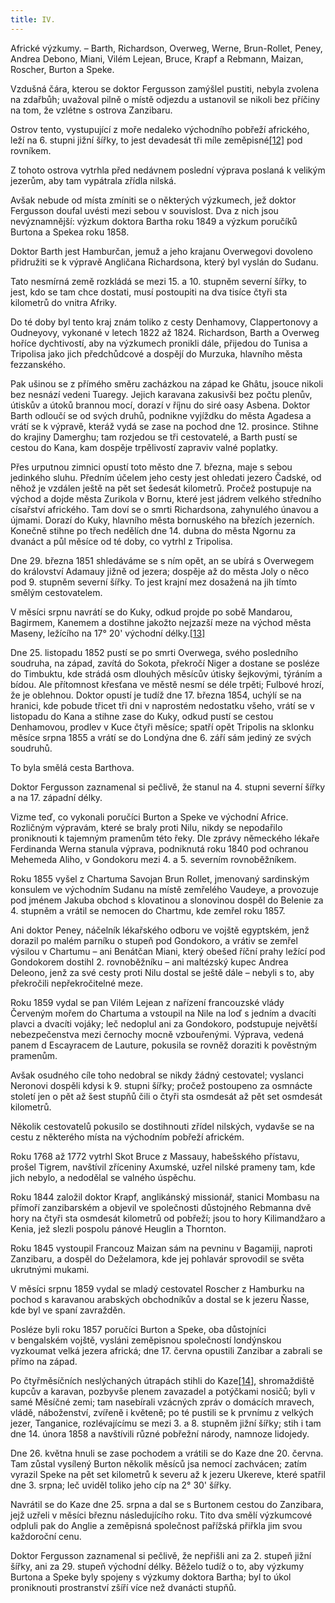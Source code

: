 ```yaml
---
title: IV.
---
```


Africké výzkumy. – Barth, Richardson, Overweg, Werne, Brun-Rollet, Peney, Andrea Debono, Miani, Vilém Lejean, Bruce, Krapf a Rebmann, Maizan, Roscher, Burton a Speke.

Vzdušná čára, kterou se doktor Fergusson zamýšlel pustiti, nebyla zvolena na zdařbůh; uvažoval pilně o místě odjezdu a ustanovil se nikoli bez příčiny na tom, že vzlétne s ostrova Zanzibaru.

Ostrov tento, vystupující z moře nedaleko východního pobřeží afrického, leží na 6. stupni jižní šířky, to jest devadesát tři míle zeměpisné[\[12\]](./resources/undefined) pod rovníkem.

Z tohoto ostrova vytrhla před nedávnem poslední výprava poslaná k velikým jezerům, aby tam vypátrala zřídla nilská.

Avšak nebude od místa zmíniti se o některých výzkumech, jež doktor Fergusson doufal uvésti mezi sebou v souvislost. Dva z nich jsou nevýznamnější: výzkum doktora Bartha roku 1849 a výzkum poručíků Burtona a Spekea roku 1858.

Doktor Barth jest Hamburčan, jemuž a jeho krajanu Overwegovi dovoleno přidružiti se k výpravě Angličana Richardsona, který byl vyslán do Sudanu.

Tato nesmírná země rozkládá se mezi 15. a 10. stupněm severní šířky, to jest, kdo se tam chce dostati, musí postoupiti na dva tisíce čtyři sta kilometrů do vnitra Afriky.

Do té doby byl tento kraj znám toliko z cesty Denhamovy, Clappertonovy a Oudneyovy, vykonané v letech 1822 až 1824. Richardson, Barth a Overweg hoříce dychtivostí, aby na výzkumech pronikli dále, přijedou do Tunisa a Tripolisa jako jich předchůdcové a dospějí do Murzuka, hlavního města fezzanského.

Pak ušinou se z přímého směru zacházkou na západ ke Ghâtu, jsouce nikoli bez nesnází vedeni Tuaregy. Jejich karavana zakusivši bez počtu plenův, útiskův a útoků brannou mocí, dorazí v říjnu do siré oasy Asbena. Doktor Barth odloučí se od svých druhů, podnikne vyjíždku do města Agadesa a vrátí se k výpravě, kteráž vydá se zase na pochod dne 12. prosince. Stihne do krajiny Damerghu; tam rozjedou se tři cestovatelé, a Barth pustí se cestou do Kana, kam dospěje trpělivostí zapraviv valné poplatky.

Přes urputnou zimnici opustí toto město dne 7. března, maje s sebou jedinkého sluhu. Předním účelem jeho cesty jest ohledati jezero Čadské, od něhož je vzdálen ještě na pět set šedesát kilometrů. Pročež postupuje na východ a dojde města Zurikola v Bornu, které jest jádrem velkého středního císařství afrického. Tam doví se o smrti Richardsona, zahynulého únavou a újmami. Dorazí do Kuky, hlavního města bornuského na březích jezerních. Konečně stihne po třech nedělích dne 14. dubna do města Ngornu za dvanáct a půl měsíce od té doby, co vytrhl z Tripolisa.

Dne 29. března 1851 shledáváme se s ním opět, an se ubírá s Overwegem do království Adamauy jižně od jezera; dospěje až do města Joly o něco pod 9. stupněm severní šířky. To jest krajní mez dosažená na jih tímto smělým cestovatelem.

V měsíci srpnu navrátí se do Kuky, odkud projde po sobě Mandarou, Bagirmem, Kanemem a dostihne jakožto nejzazší meze na východ města Maseny, ležícího na 17° 20' východní délky.[\[13\]](./resources/undefined)

Dne 25. listopadu 1852 pustí se po smrti Overwega, svého posledního soudruha, na západ, zavítá do Sokota, překročí Niger a dostane se posléze do Timbuktu, kde strádá osm dlouhých měsícův útisky šejkovými, týráním a bídou. Ale přítomnost křesťana ve městě nesmí se déle trpěti; Fulbové hrozí, že je oblehnou. Doktor opustí je tudíž dne 17. března 1854, uchýlí se na hranici, kde pobude třicet tři dni v naprostém nedostatku všeho, vrátí se v listopadu do Kana a stihne zase do Kuky, odkud pustí se cestou Denhamovou, prodlev v Kuce čtyři měsíce; spatří opět Tripolis na sklonku měsíce srpna 1855 a vrátí se do Londýna dne 6. září sám jediný ze svých soudruhů.

To byla smělá cesta Barthova.

Doktor Fergusson zaznamenal si pečlivě, že stanul na 4. stupni severní šířky a na 17. západní délky.

Vizme teď, co vykonali poručíci Burton a Speke ve východní Africe. Rozličným výpravám, které se braly proti Nilu, nikdy se nepodařilo proniknouti k tajemným pramenům této řeky. Dle zprávy německého lékaře Ferdinanda Werna stanula výprava, podniknutá roku 1840 pod ochranou Mehemeda Aliho, v Gondokoru mezi 4. a 5. severním rovnoběžníkem.

Roku 1855 vyšel z Chartuma Savojan Brun Rollet, jmenovaný sardinským konsulem ve východním Sudanu na místě zemřelého Vaudeye, a provozuje pod jménem Jakuba obchod s klovatinou a slonovinou dospěl do Belenie za 4. stupněm a vrátil se nemocen do Chartmu, kde zemřel roku 1857.

Ani doktor Peney, náčelník lékařského odboru ve vojště egyptském, jenž dorazil po malém parníku o stupeň pod Gondokoro, a vrátiv se zemřel výsilou v Chartumu – ani Benátčan Miani, který obešed říční prahy ležící pod Gondokorem dostihl 2. rovnoběžníku – ani maltézský kupec Andrea Deleono, jenž za své cesty proti Nilu dostal se ještě dále – nebyli s to, aby překročili nepřekročitelné meze.

Roku 1859 vydal se pan Vilém Lejean z nařízení francouzské vlády Červeným mořem do Chartuma a vstoupil na Nile na loď s jedním a dvacíti plavci a dvacíti vojáky; leč nedoplul ani za Gondokoro, podstupuje největší nebezpečenstva mezi černochy mocně vzbouřenými. Výprava, vedená panem d Escayracem de Lauture, pokusila se rovněž doraziti k pověstným pramenům.

Avšak osudného cíle toho nedobral se nikdy žádný cestovatel; vyslanci Neronovi dospěli kdysi k 9. stupni šířky; pročež postoupeno za osmnácte století jen o pět až šest stupňů čili o čtyři sta osmdesát až pět set osmdesát kilometrů.

Několik cestovatelů pokusilo se dostihnouti zřídel nilských, vydavše se na cestu z některého místa na východním pobřeží africkém.

Roku 1768 až 1772 vytrhl Skot Bruce z Massauy, habešského přístavu, prošel Tigrem, navštívil zříceniny Axumské, uzřel nilské prameny tam, kde jich nebylo, a nedodělal se valného úspěchu.

Roku 1844 založil doktor Krapf, anglikánský missionář, stanici Mombasu na přímoří zanzibarském a objevil ve společnosti důstojného Rebmanna dvě hory na čtyři sta osmdesát kilometrů od pobřeží; jsou to hory Kilimandžaro a Kenia, jež slezli pospolu pánové Heuglin a Thornton.

Roku 1845 vystoupil Francouz Maizan sám na pevninu v Bagamiji, naproti Zanzibaru, a dospěl do Deželamora, kde jej pohlavár sprovodil se světa ukrutnými mukami.

V měsíci srpnu 1859 vydal se mladý cestovatel Roscher z Hamburku na pochod s karavanou arabských obchodníkův a dostal se k jezeru Ňasse, kde byl ve spaní zavražděn.

Posléze byli roku 1857 poručíci Burton a Speke, oba důstojníci v bengalském vojště, vysláni zeměpisnou společností londýnskou vyzkoumat velká jezera africká; dne 17. června opustili Zanzibar a zabrali se přímo na západ.

Po čtyřměsíčních neslýchaných útrapách stihli do Kaze[\[14\]](./resources/undefined), shromaždiště kupcův a karavan, pozbyvše plenem zavazadel a potýčkami nosičů; byli v samé Měsíčné zemi; tam nasebírali vzácných zpráv o domácích mravech, vládě, náboženství, zvířeně i květeně; po té pustili se k prvnímu z velkých jezer, Tanganice, rozlévajícímu se mezi 3. a 8. stupněm jižní šířky; stih i tam dne 14. února 1858 a navštívili různé pobřežní národy, namnoze lidojedy.

Dne 26. května hnuli se zase pochodem a vrátili se do Kaze dne 20. června. Tam zůstal vysílený Burton několik měsíců jsa nemocí zachvácen; zatím vyrazil Speke na pět set kilometrů k severu až k jezeru Ukereve, které spatřil dne 3. srpna; leč uviděl toliko jeho cíp na 2° 30' šířky.

Navrátil se do Kaze dne 25. srpna a dal se s Burtonem cestou do Zanzibara, jejž uzřeli v měsíci březnu následujícího roku. Tito dva smělí výzkumcové odpluli pak do Anglie a zeměpisná společnost pařížská přiřkla jim svou každoroční cenu.

Doktor Fergusson zaznamenal si pečlivě, že nepřišli ani za 2. stupeň jižní šířky, ani za 29. stupeň východní délky. Běželo tudíž o to, aby výzkumy Burtona a Speke byly spojeny s výzkumy doktora Bartha; byl to úkol proniknouti prostranství zšíří více než dvanácti stupňů.
